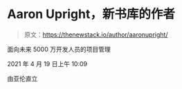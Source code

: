 # Aaron Upright，新书库的作者

> 原文：<https://thenewstack.io/author/aaronupright/>

面向未来 5000 万开发人员的项目管理

2021 年 4 月 19 日上午 10:09

由亚伦直立